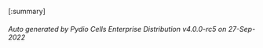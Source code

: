 






[:summary]

###### Auto generated by Pydio Cells Enterprise Distribution v4.0.0-rc5 on 27-Sep-2022
